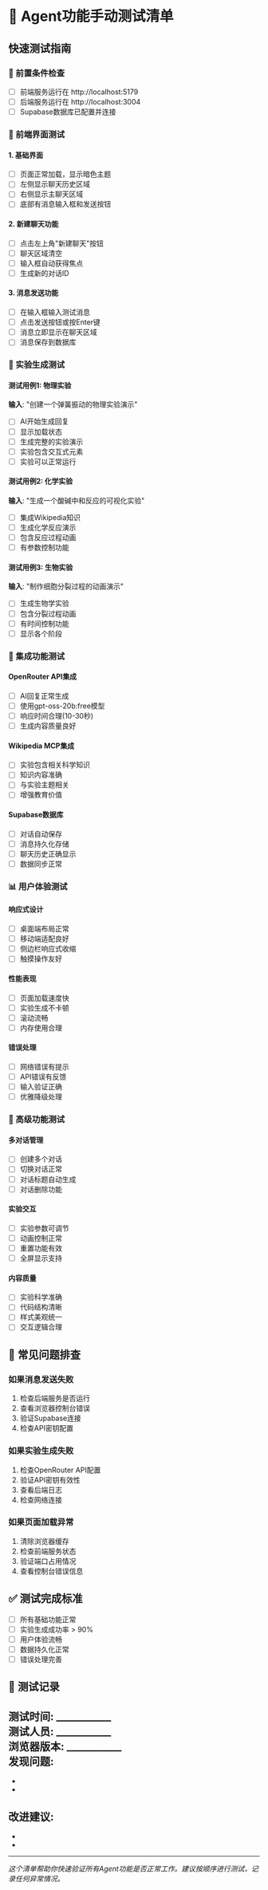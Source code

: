 # 🧪 Agent功能手动测试清单

## 快速测试指南

### 🔧 前置条件检查
- [ ] 前端服务运行在 http://localhost:5179
- [ ] 后端服务运行在 http://localhost:3004  
- [ ] Supabase数据库已配置并连接

### 📱 前端界面测试

#### 1. 基础界面
- [ ] 页面正常加载，显示暗色主题
- [ ] 左侧显示聊天历史区域
- [ ] 右侧显示主聊天区域
- [ ] 底部有消息输入框和发送按钮

#### 2. 新建聊天功能
- [ ] 点击左上角"新建聊天"按钮
- [ ] 聊天区域清空
- [ ] 输入框自动获得焦点
- [ ] 生成新的对话ID

#### 3. 消息发送功能
- [ ] 在输入框输入测试消息
- [ ] 点击发送按钮或按Enter键
- [ ] 消息立即显示在聊天区域
- [ ] 消息保存到数据库

### 🧪 实验生成测试

#### 测试用例1: 物理实验
**输入**: "创建一个弹簧振动的物理实验演示"
- [ ] AI开始生成回复
- [ ] 显示加载状态
- [ ] 生成完整的实验演示
- [ ] 实验包含交互式元素
- [ ] 实验可以正常运行

#### 测试用例2: 化学实验  
**输入**: "生成一个酸碱中和反应的可视化实验"
- [ ] 集成Wikipedia知识
- [ ] 生成化学反应演示
- [ ] 包含反应过程动画
- [ ] 有参数控制功能

#### 测试用例3: 生物实验
**输入**: "制作细胞分裂过程的动画演示"
- [ ] 生成生物学实验
- [ ] 包含分裂过程动画
- [ ] 有时间控制功能
- [ ] 显示各个阶段

### 🔗 集成功能测试

#### OpenRouter API集成
- [ ] AI回复正常生成
- [ ] 使用gpt-oss-20b:free模型
- [ ] 响应时间合理(10-30秒)
- [ ] 生成内容质量良好

#### Wikipedia MCP集成
- [ ] 实验包含相关科学知识
- [ ] 知识内容准确
- [ ] 与实验主题相关
- [ ] 增强教育价值

#### Supabase数据库
- [ ] 对话自动保存
- [ ] 消息持久化存储
- [ ] 聊天历史正确显示
- [ ] 数据同步正常

### 📊 用户体验测试

#### 响应式设计
- [ ] 桌面端布局正常
- [ ] 移动端适配良好
- [ ] 侧边栏响应式收缩
- [ ] 触摸操作友好

#### 性能表现
- [ ] 页面加载速度快
- [ ] 实验生成不卡顿
- [ ] 滚动流畅
- [ ] 内存使用合理

#### 错误处理
- [ ] 网络错误有提示
- [ ] API错误有反馈
- [ ] 输入验证正确
- [ ] 优雅降级处理

### 🎯 高级功能测试

#### 多对话管理
- [ ] 创建多个对话
- [ ] 切换对话正常
- [ ] 对话标题自动生成
- [ ] 对话删除功能

#### 实验交互
- [ ] 实验参数可调节
- [ ] 动画控制正常
- [ ] 重置功能有效
- [ ] 全屏显示支持

#### 内容质量
- [ ] 实验科学准确
- [ ] 代码结构清晰
- [ ] 样式美观统一
- [ ] 交互逻辑合理

## 🐛 常见问题排查

### 如果消息发送失败
1. 检查后端服务是否运行
2. 查看浏览器控制台错误
3. 验证Supabase连接
4. 检查API密钥配置

### 如果实验生成失败
1. 检查OpenRouter API配置
2. 验证API密钥有效性
3. 查看后端日志
4. 检查网络连接

### 如果页面加载异常
1. 清除浏览器缓存
2. 检查前端服务状态
3. 验证端口占用情况
4. 查看控制台错误信息

## ✅ 测试完成标准

- [ ] 所有基础功能正常
- [ ] 实验生成成功率 > 90%
- [ ] 用户体验流畅
- [ ] 数据持久化正常
- [ ] 错误处理完善

## 📝 测试记录

**测试时间**: ___________  
**测试人员**: ___________  
**浏览器版本**: ___________  
**发现问题**: 
- 
- 
- 

**改进建议**:
- 
- 
- 

---

*这个清单帮助你快速验证所有Agent功能是否正常工作。建议按顺序进行测试，记录任何异常情况。*